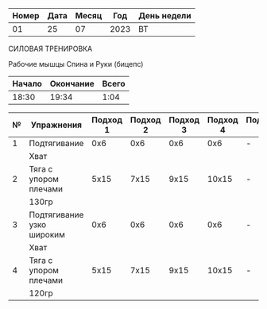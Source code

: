 | Номер | Дата | Месяц | Год  | День недели |
| ----- | ---- | ----- | ---- | ----------- |
| 01    | 25   | 07    | 2023 | ВТ          |

СИЛОВАЯ ТРЕНИРОВКА

Рабочие мышцы Спина и Руки (бицепс)

| Начало | Окончание | Всего |
| ------ | --------- | ----- |
| 18:30  | 19:34     | 1:04  |

| №   | Упражнения                | Подход 1 | Подход 2 | Подход 3 | Подход 4 | Подход 5 |
| --- | ------------------------- | -------- | -------- | -------- | -------- | -------- |
| 1   | Подтягивание              | 0x6      | 0x6      | 0x6      | 0x6      | -        |
|     | Хват                      |          |          |          |          |          |
| 2   | Тяга с упором плечами     | 5x15     | 7x15     | 9x15     | 10x15    | -        |
|     | 130гр                     |          |          |          |          |          |
| 3   | Подтягивание узко широким | 0x6      | 0x6      | 0x6      | 0x6      | -        |
|     | Хват                      |          |          |          |          |          |
| 4   | Тяга с упором плечами     | 5x15     | 7x15     | 9x15     | 10x15    | -        |
|     | 120гр                     |          |          |          |          |          |
